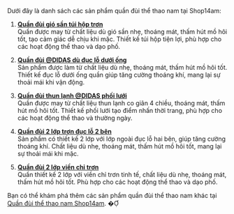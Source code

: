 Dưới đây là danh sách các sản phẩm quần đùi thể thao nam tại Shop14am:

1. **[Quần đùi gió sần túi hộp trơn](https://shop14am.com/san-pham/quan-dui-gio-san-tui-hop-tron/)**  
   Quần được may từ chất liệu dù gió sần nhẹ, thoáng mát, thấm hút mồ hôi tốt, tạo cảm giác dễ chịu khi mặc. Thiết kế túi hộp tiện lợi, phù hợp cho các hoạt động thể thao và dạo phố.

2. **[Quần đùi @DIDAS dù đục lỗ dưới ống](https://shop14am.com/san-pham/quan-dui-didas-du-duc-lo-duoi-ong/)**  
   Sản phẩm được làm từ chất liệu dù nhẹ, thoáng mát, thấm hút mồ hôi tốt. Thiết kế đục lỗ dưới ống quần giúp tăng cường thoáng khí, mang lại sự thoải mái khi vận động.

3. **[Quần đùi thun lạnh @DIDAS phối lưới](https://shop14am.com/san-pham/quan-dui-thun-lanh-didas-phoi-luoi/)**  
   Quần được may từ chất liệu thun lạnh co giãn 4 chiều, thoáng mát, thấm hút mồ hôi tốt. Thiết kế phối lưới tạo điểm nhấn thời trang, phù hợp cho các hoạt động thể thao và thường ngày.

4. **[Quần đùi 2 lớp trơn đục lỗ 2 bên](https://shop14am.com/san-pham/quan-dui-2-lop-tron-duc-lo-2-ben/)**  
   Sản phẩm có thiết kế 2 lớp với lớp ngoài đục lỗ hai bên, giúp tăng cường thoáng khí. Chất liệu dù nhẹ, thoáng mát, thấm hút mồ hôi tốt, mang lại sự thoải mái khi mặc.

5. **[Quần đùi 2 lớp viền chỉ trơn](https://shop14am.com/san-pham/quan-dui-2-lop-vien-chi-tron/)**  
   Quần thiết kế 2 lớp với viền chỉ trơn tinh tế, chất liệu dù nhẹ, thoáng mát, thấm hút mồ hôi tốt. Phù hợp cho các hoạt động thể thao và dạo phố.

Bạn có thể khám phá thêm các sản phẩm quần đùi thể thao nam khác tại [Quần đùi thể thao nam Shop14am](https://shop14am.com/bmt/do-the-thao-nam/quan-dui-the-thao/). � 
